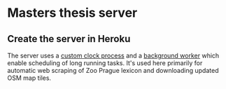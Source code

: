 # Masters thesis server

  
## Create the server in Heroku
The server uses a [custom clock process](https://devcenter.heroku.com/articles/scheduled-jobs-custom-clock-processes) and a [background worker](https://devcenter.heroku.com/articles/python-rq) which enable scheduling of long running tasks. It's used here primarily for automatic web scraping of Zoo Prague lexicon and downloading updated OSM map tiles. 